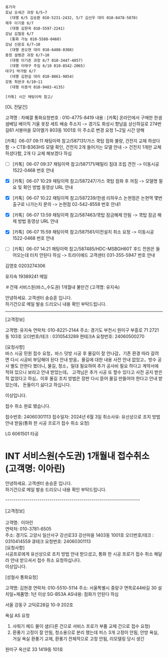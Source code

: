 ```
휴가자
호남 오세근 과장 6/5~7
  (대행 6/5 김승환 010-5231-2432, 5/7 김선우 대리 010-8478-5870)
제주 이기중 6/7
  (대행 김현욱 010-5597-2241)
강남 김철웅 6/7
  (통화 가능 010-5588-0460)
강남 신문호 6/7~10
  (대행 권오현 대리 010-6408-0308)
충청 설병관 과장 6/7~10
  (대행 이기준 과장 6/7 010-3447-4857)
  (대행 이태구 주임 6/10 010-8542-2065)
대구1 박가람 6/7
  (대행 김현길 대리 010-8861-9854)
강동 최완규 6/10~11
  (대행 이종석 010-9483-4135)
```

```
[카톡] 시간 채팅이력 참고/
```


[OL 전달건]

고객명 : 차혜결
통화요청번호 : 010-4775-8419
내용 : [카톡] 온라인에서 구매한 한샘 샘베딩 베이직 거울 옷장 세트 배송 주소지 -> 경기도 화성시 향남읍 상신하길로 274번길61 서봉마을 모아엘가 803동 1001호 이 주소로 변경 요청
1~2일 시간 양해


[카톡]  06-07 09:11 채팅이력 참고/587131/가스 쿡탑 점화 불량, 건전지 교체 하셨다함 -> CTB-B363HS 모델 확인, 건전지 2개 들어가는 모델 안내 -> 건전지 1개만 교체 하셨다함, 2개 다 교체 해보겠다 하심


- [ ] [카톡]  06-07 09:37 채팅이력 참고/587171/패밀리 침대 조립 견전 -> 이동시공 1522-0468 번호 안내
- [x] [카톡]  06-07 10:29 채팅이력 참고/587247/가스 쿡탑 점화 후 꺼짐 -> 모델명 필요 및 확인 방법 동영상 URL 안내
- [x] [카톡]  06-07 10:22 채팅이력 참고/587239/한샘 리하우스 논현점은 논현역 몇번 출구로 나가는지 문의 -> 논현점 02-542-8558 번호 안내1
- [x] [카톡]  06-07 13:59 채팅이력 참고/587463/쿡탑 잠금해제 안됨 -> 쿡탑 잠금 해제 방법 동영상 URL 안내
- [x] [카톡]  06-07 15:59 채팅이력 참고/587561/이전설치 취소 요청 -> 이동시공 1522-0468 번호 안내
- [ ] [카톡]  06-07 14:21 채팅이력 참고/587485/HDC-MSBGH60T 후드 전원은 들어오는데 터치 안된다 하심 -> 트라이애드 고객센터 031-355-5947 번호 안내


김영호 0203274306

유지숙 19389241 메일


 ＃건재 서비스원(바스_수도권) 1개월내 불만건 (고객명: 유지숙)

안녕하세요. 고객센터 송승훈 입니다.  
하기건으로 메일 발송 드리오니 내용 확인 부탁드립니다. 

-------------------------------------------------------------------

[고객정보]  
  
고객명: 유지숙
연락처: 010-8221-2144
주소: 경기도 부천시 원미구 부흥로 71 2721동 103호
오더번호/테크 : 0310543289 현테크A
요청번호: 24060500270
  
[요청사항]  
바스 시공 민원 접수 요청，바스 덧방 시공 후 물길이 잘 안나감，기존 환경 따라 갈려면 다시 시공비 부담해야 된다 안내 받음，물길에 대한 내용 사전 안내 없었고，방수 공사 별도 안한다 했더니, 물길, 청소，밀대 필요하여 추가 공사비 필요 하다고 계약서에 적혀 있으니 보라고 안내 받았는데， 고객님은 추가 시공 또 할수 있다고 사전 공지 받은적 없었다고 하심，이후 물길 조치 방법은 장판 다시 뜯어 물길 만들어야 한다고 안내 받았는데， 돈들이기 싫다고 하십니다.
  
이상입니다.

접수 취소 완료 됐습니다.

접수번호: 24060301113
접수일자: 2024년 6월 3일
취소사유: 유선상으로 조치 방법 안내 받음(통화 한 시공 프로가 접수 취소 요청)

LG 6061501 타공 

 # INT 서비스원(수도권) 1개월내 접수취소 (고객명: 이아린)

안녕하세요. 고객센터 송승훈 입니다.    
하기건으로 메일 발송 드리오니 내용 확인 부탁드립니다.    
  
-------------------------------------------------------------------    
   
[고객정보]    
   
고객명:  이아린  
연락처: 010-3781-6505    
주소: 경기도 고양시 일산서구 강선로33 강선마을 1403동 1001호
오더번호/테크 : 0310414559  큐테크
요청번호: 24060301113
   
[요청사항]    
시공프로에게 유선상으로 조치 방법 안내 받으셨고, 통화 한 시공 프로가 접수 취소 해달라 안내 받으셔서 접수 취소 요청하십니다.
   
이상입니다.


[성철사 통화요청] 

고객명: 김현경
연락처: 010-5510-5114
주소: 서울특별시 중랑구 면목로44바길 30 
설치일+제품명: 1년 이상 SG-B53A
AS내용: 점화가 안된다 하심


서울 강동구 고덕로28길 10-9 202호

욕실 AS 요청

1. 샤워기 헤드 물이 샘(다른 건으로 서비스 프로가 부품 교체 건으로 접수 요청)
2. 환풍기 고정이 잘 안됨, 청소용으로 분리 했는데 피스 3개 고정이 안됨, 안방 욕실, 거실 욕실 환풍기 교체, 환풍기 전체적으로 고정 안됨, 리모델링 당시 생긴 

원미구 옥산로 33 1419동 101호